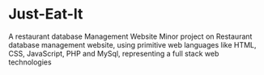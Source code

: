 # Just-Eat-It
A restaurant database Management Website
Minor project on Restaurant database management website, using primitive web languages like HTML, CSS, JavaScript, PHP and MySql, representing a full stack web technologies

